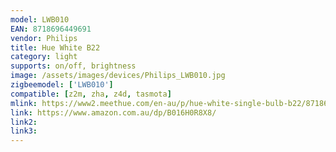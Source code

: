 ```yaml
---
model: LWB010
EAN: 8718696449691
vendor: Philips
title: Hue White B22
category: light
supports: on/off, brightness
image: /assets/images/devices/Philips_LWB010.jpg
zigbeemodel: ['LWB010']
compatible: [z2m, zha, z4d, tasmota]
mlink: https://www2.meethue.com/en-au/p/hue-white-single-bulb-b22/8718696449691/support
link: https://www.amazon.com.au/dp/B016H0R8X8/
link2: 
link3: 
---
```

